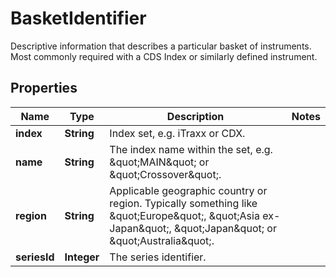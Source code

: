 

# BasketIdentifier

Descriptive information that describes a particular basket of instruments. Most commonly required with a CDS Index or similarly defined instrument.

## Properties

| Name | Type | Description | Notes |
|------------ | ------------- | ------------- | -------------|
|**index** | **String** | Index set, e.g. iTraxx or CDX. |  |
|**name** | **String** | The index name within the set, e.g. \&quot;MAIN\&quot; or \&quot;Crossover\&quot;. |  |
|**region** | **String** | Applicable geographic country or region. Typically something like \&quot;Europe\&quot;, \&quot;Asia ex-Japan\&quot;, \&quot;Japan\&quot; or \&quot;Australia\&quot;. |  |
|**seriesId** | **Integer** | The series identifier. |  |




